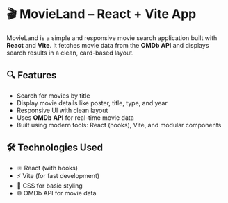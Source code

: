 # 🎬 MovieLand – React + Vite App

MovieLand is a simple and responsive movie search application built with **React** and **Vite**. It fetches movie data from the **OMDb API** and displays search results in a clean, card-based layout.

## 🔍 Features

- Search for movies by title
- Display movie details like poster, title, type, and year
- Responsive UI with clean layout
- Uses **OMDb API** for real-time movie data
- Built using modern tools: React (hooks), Vite, and modular components

## 🛠️ Technologies Used

- ⚛️ React (with hooks)
- ⚡ Vite (for fast development)
- 🎨 CSS for basic styling
- 🌐 OMDb API for movie data

